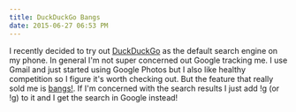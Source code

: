 ```yaml
---
title: DuckDuckGo Bangs
date: 2015-06-27 06:53 PM
---
```


I recently decided to try out [DuckDuckGo](http://www.duckduckgo.com) as the default search engine on my phone. In general I'm not super concerned out Google tracking me. I use Gmail and just started using Google Photos but I also like healthy competition so I figure it's worth checking out. But the feature that really sold me is [bangs!](https://duckduckgo.com/bang). If I'm concerned with the search results I just add !g (or !g) to it and I get the search in Google instead!